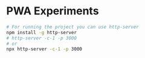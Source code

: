 # PWA Experiments

```bash
# For running the project you can use http-server
npm install -g http-server
# http-server -c-1 -p 3000
# or
npx http-server -c-1 -p 3000
```